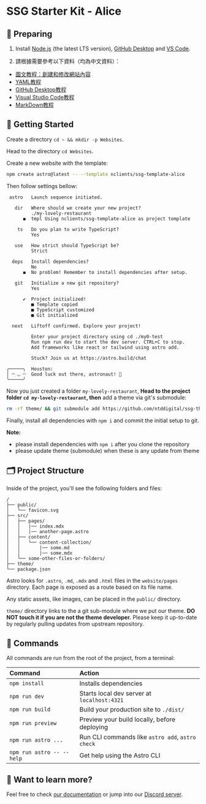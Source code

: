 # SSG Starter Kit - Alice

## 🍱 Preparing

1. Install [Node.js](https://nodejs.org/en) (the latest LTS version), [GitHub Desktop](https://github.com/apps/desktop) and [VS Code](https://code.visualstudio.com).

2. 請根據需要參考以下資料（均為中文資料）：
 - [圖文教程：創建和修改網站內容](https://www.figma.com/design/n0RNNA2Yl5Cce6vRACvptK/Untitled?node-id=0-1)
 - [YAML教程](https://www.ruanyifeng.com/blog/2016/07/yaml.html)
 - [GitHub Desktop教程](https://docs.github.com/zh/desktop/overview/getting-started-with-github-desktop)
 - [Visual Studio Code教程](https://vscode.cool/)
 - [MarkDown教程](https://markdown.com.cn/)

## 🚀 Getting Started
Create a directory `cd ~ && mkdir -p Websites`.

Head to the directory `cd Websites`.

Create a new website with the template:
```sh
npm create astro@latest -- --template nclients/ssg-template-alice
```
Then follow settings bellow:
```text
 astro   Launch sequence initiated.

   dir   Where should we create your new project?
         ./my-lovely-restaurant
      ◼  tmpl Using nclients/ssg-template-alice as project template

    ts   Do you plan to write TypeScript?
         Yes

   use   How strict should TypeScript be?
         Strict

  deps   Install dependencies?
         No
      ◼  No problem! Remember to install dependencies after setup.

   git   Initialize a new git repository?
         Yes

      ✔  Project initialized!
         ■ Template copied
         ■ TypeScript customized
         ■ Git initialized

  next   Liftoff confirmed. Explore your project!

         Enter your project directory using cd ./my0-test 
         Run npm run dev to start the dev server. CTRL+C to stop.
         Add frameworks like react or tailwind using astro add.

         Stuck? Join us at https://astro.build/chat

╭─────╮  Houston:
│ ◠ ◡ ◠  Good luck out there, astronaut! 🚀
╰─────╯
```
Now you just created a folder `my-lovely-restaurant`, **Head to the project folder `cd my-lovely-restaurant`, then** add a theme via git's submodule:
```sh
rm -rf theme/ && git submodule add https://github.com/ntddigital/ssg-theme-astro.git theme
```

Finally, install all dependencies with `npm i` and commit the initial setup to git.

**Note:** 
 - please install dependencies with `npm i` after you clone the repository
 - please update theme (submodule) when these is any update from theme
 
## 🗂️ Project Structure

Inside of the project, you'll see the following folders and files:

```text
/
├── public/
│   └── favicon.svg
├── src/
│   ├── pages/
│   │   |── index.mdx
│   │   |── another-page.astro
│   ├── content/
│   │   └── content-collection/
│   │       |── some.md
│   │       |── some.mdx
│   └── some-other-files-or-folders/
├── theme/
└── package.json
```

Astro looks for `.astro`, `.md`, `.mdx` and `.html` files in the `website/pages` directory. Each page is exposed as a route based on its file name.

Any static assets, like images, can be placed in the `public/` directory.

`theme/` directory links to the a git sub-module where we put our theme. **DO NOT touch it if you are not the theme developer.** Please keep it up-to-date by regularly pulling updates from upstream repository.

## 🧞 Commands

All commands are run from the root of the project, from a terminal:

| Command                   | Action                                           |
| :------------------------ | :----------------------------------------------- |
| `npm install`             | Installs dependencies                            |
| `npm run dev`             | Starts local dev server at `localhost:4321`      |
| `npm run build`           | Build your production site to `./dist/`          |
| `npm run preview`         | Preview your build locally, before deploying     |
| `npm run astro ...`       | Run CLI commands like `astro add`, `astro check` |
| `npm run astro -- --help` | Get help using the Astro CLI                     |

## 👀 Want to learn more?

Feel free to check [our documentation](https://docs.astro.build) or jump into our [Discord server](https://astro.build/chat).

